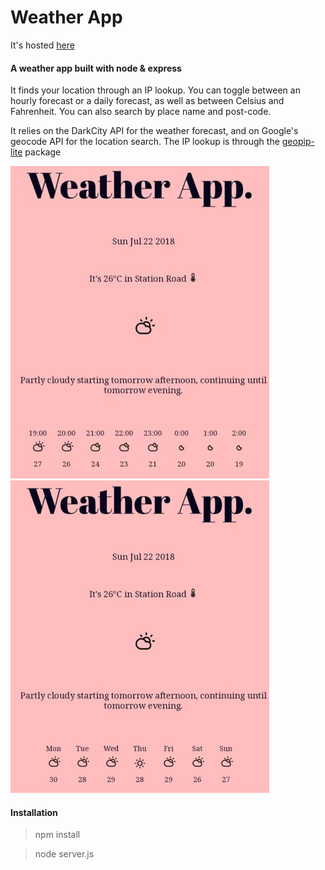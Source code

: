 Weather App
=================

It's hosted [here](https://kyriweather.herokuapp.com/)

#### A weather app built with node & express

It finds your location through an IP lookup. You can toggle between an hourly forecast or a daily forecast, as well as between Celsius and Fahrenheit. You can also search by place name and post-code.

It relies on the DarkCity API for the weather forecast, and on Google's geocode API for the location search. The IP lookup is through the [geopip-lite](https://www.npmjs.com/package/geoip-lite) package

![img1] ![img2]

[img1]: https://github.com/ckpantelides/node-weather/blob/images/weather1.jpg
[img2]: https://github.com/ckpantelides/node-weather/blob/images/weather2.png

#### Installation

> npm install

> node server.js
